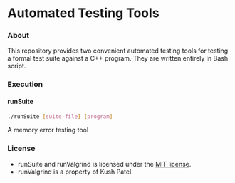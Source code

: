 # Automated Testing Tools
### About
This repository provides two convenient automated testing tools for testing a formal test suite against a C++ program. They are written entirely in Bash script.

### Execution
#### runSuite
```Bash
./runSuite [suite-file] [program]
```
A memory error testing tool
### License
* runSuite and runValgrind is licensed under the [MIT license](https://github.com/elailai94/Automated-Testing-Tools/blob/master/LICENSE.md).
* runValgrind is a property of Kush Patel.
